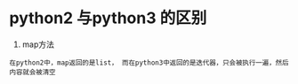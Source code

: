 # python2 与python3 的区别


1. map方法
```
在python2中，map返回的是list， 而在python3中返回的是迭代器，只会被执行一遍，然后内容就会被清空
```

